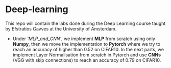 # Deep-learning

This repo will contain the labs done during the Deep Learning course taught by Efstratios Gavves at the University of Amsterdam.
- Under *'MLP_and_CNN'*, we implement **MLP** from scratch using only **Numpy**, then we move the implementation to **Pytorch** where we try to reach an accuracy of higher than 0.52 on CIFAR10. In the next parts, we implement Layer Normalisation from scratch in Pytorch and use **CNNs** (VGG with skip connections) to reach an accuracy of 0.79 on CIFAR10.
